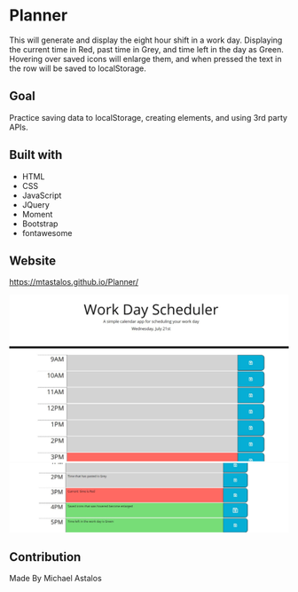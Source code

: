 # Planner
This will generate and display the eight hour shift in a work day. Displaying the current time in Red, past time in Grey, and time left in the day as Green. Hovering over saved icons will enlarge them, and when pressed the text in the row will be saved to localStorage.

## Goal
Practice saving data to localStorage, creating elements, and using 3rd party APIs.

## Built with
* HTML
* CSS
* JavaScript
* JQuery
* Moment
* Bootstrap
* fontawesome

## Website
https://mtastalos.github.io/Planner/

 ![](assets/images/website-part-1.jpg)
 ![](assets/images/website-part-2.jpg)


 ## Contribution
 Made By Michael Astalos 

